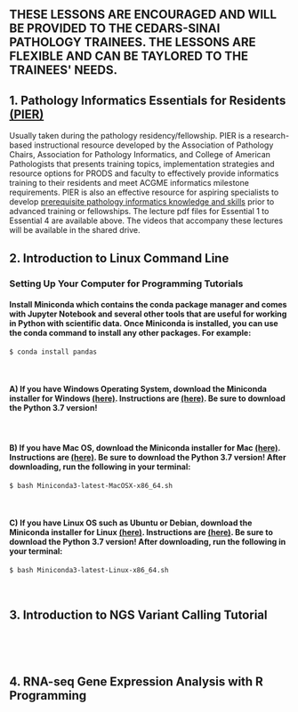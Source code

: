 ## THESE LESSONS ARE ENCOURAGED AND WILL BE PROVIDED TO THE CEDARS-SINAI PATHOLOGY TRAINEES.  THE LESSONS ARE FLEXIBLE AND CAN BE TAYLORED TO THE TRAINEES' NEEDS.


## 1. Pathology Informatics Essentials for Residents [(PIER)](https://www.apcprods.org/m-pier)  

Usually taken during the pathology residency/fellowship. PIER is a research-based instructional resource developed by the Association of Pathology Chairs, Association for Pathology Informatics, and College of American Pathologists that presents training topics, implementation strategies and resource options for PRODS and faculty to effectively provide informatics training to their residents and meet ACGME informatics milestone requirements. PIER is also an effective resource for aspiring specialists to develop [prerequisite pathology informatics knowledge and skills](https://www.pathologyinformatics.org/pier_and_api.php) prior to advanced training or fellowships. The lecture pdf files for Essential 1 to Essential 4 are available above. The videos that accompany these lectures will be available in the shared drive. 


## 2. Introduction to Linux Command Line 
### Setting Up Your Computer for Programming Tutorials
#### Install Miniconda which contains the conda package manager and comes with Jupyter Notebook and several other tools that are useful for working in Python with scientific data. Once Miniconda is installed, you can use the conda command to install any other packages. For example:
```bash
$ conda install pandas
```
&nbsp; 
#### A) If you have Windows Operating System, download the Miniconda installer for Windows [(here)](https://docs.conda.io/en/latest/miniconda.html). Instructions are [(here)](https://conda.io/projects/conda/en/latest/user-guide/install/windows.html). Be sure to download the Python 3.7 version!
&nbsp;  
#### B) If you have Mac OS, download the Miniconda installer for Mac [(here)](https://docs.conda.io/en/latest/miniconda.html). Instructions are [(here)](https://conda.io/projects/conda/en/latest/user-guide/install/macos.html). Be sure to download the Python 3.7 version! After downloading, run the following in your terminal:
```bash
$ bash Miniconda3-latest-MacOSX-x86_64.sh
```
&nbsp;  
#### C) If you have Linux OS such as Ubuntu or Debian, download the Miniconda installer for Linux [(here)](https://docs.conda.io/en/latest/miniconda.html). Instructions are [(here)](https://conda.io/projects/conda/en/latest/user-guide/install/linux.html#install-linux-silent). Be sure to download the Python 3.7 version! After downloading, run the following in your terminal:
```bash
$ bash Miniconda3-latest-Linux-x86_64.sh
```
&nbsp;  
## 3. Introduction to NGS Variant Calling Tutorial



&nbsp;  


&nbsp;  







## 4. RNA-seq Gene Expression Analysis with R Programming
